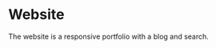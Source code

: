 # Website

The website is a responsive portfolio with a blog and search.

<!-- ## Deployment
```shell
$ hugo server
$ npx -y pagefind --site public # index content after deploying
```

## Renovate runs
https://developer.mend.io/github/althaser/website -->
